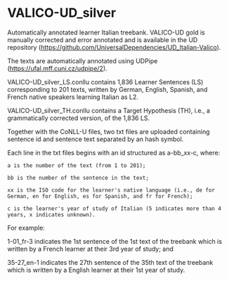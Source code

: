 # VALICO-UD_silver

Automatically annotated learner Italian treebank. VALICO-UD gold is manually corrected and error annotated and is available in the UD repository (https://github.com/UniversalDependencies/UD_Italian-Valico).

The texts are automatically annotated using UDPipe (https://ufal.mff.cuni.cz/udpipe/2).

VALICO-UD_silver_LS.conllu contains 1,836 Learner Sentences (LS) corresponding to 201 texts, written by German, English, Spanish, and French native speakers learning Italian as L2.

VALICO-UD_silver_TH.conllu contains a Target Hypothesis (TH), i.e., a grammatically corrected version, of the 1,836 LS.

Together with the CoNLL-U files, two txt files are uploaded containing sentence id and sentence text separated by an hash symbol.

Each line in the txt files begins with an id structured as a-bb_xx-c, where:

	a is the number of the text (from 1 to 201);

	bb is the number of the sentence in the text;

	xx is the ISO code for the learner's native language (i.e., de for German, en for English, es for Spanish, and fr for French);

	c is the learner's year of study of Italian (5 indicates more than 4 years, x indicates unknown).

For example:

1-01_fr-3 indicates the 1st sentence of the 1st text of the treebank which is written by a French learner at their 3rd year of study; and

35-27_en-1 indicates the 27th sentence of the 35th text of the treebank which is written by a English learner at their 1st year of study.
